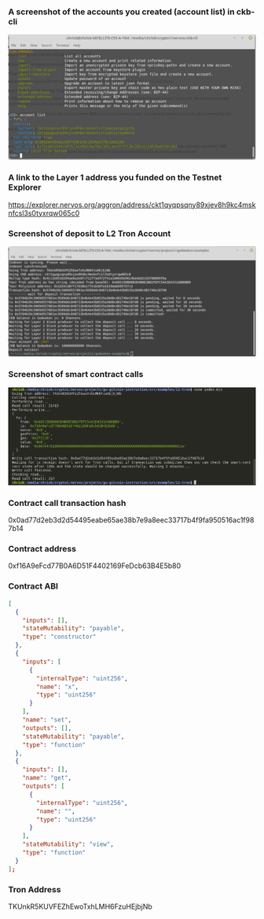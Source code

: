 ### A screenshot of the accounts you created (account list) in ckb-cli

![L1 Accounts](https://github.com/ben-razor/nervos-hackathon/blob/main/11-use-tron-wallet/1-l1-accounts.png)

### A link to the Layer 1 address you funded on the Testnet Explorer
https://explorer.nervos.org/aggron/address/ckt1qyqpsqny89xjev8h9kc4msknfcsl3s0tyxrqw065c0

### Screenshot of deposit to L2 Tron Account
![Deposit to L2 Tron Account](https://github.com/ben-razor/nervos-hackathon/blob/main/11-use-tron-wallet/2-deposit-to-l2.png)

### Screenshot of smart contract calls

![Smart contract calls](https://github.com/ben-razor/nervos-hackathon/blob/main/11-use-tron-wallet/3-contract-call.png)

### Contract call transaction hash
0x0ad77d2eb3d2d54495eabe65ae38b7e9a8eec33717b4f9fa950516ac1f987b14

### Contract address
0xf16A9eFcd77B0A6D51F4402169FeDcb63B4E5b80

### Contract ABI
```json
[
  {
    "inputs": [],
    "stateMutability": "payable",
    "type": "constructor"
  },
  {
    "inputs": [
      {
        "internalType": "uint256",
        "name": "x",
        "type": "uint256"
      }
    ],
    "name": "set",
    "outputs": [],
    "stateMutability": "payable",
    "type": "function"
  },
  {
    "inputs": [],
    "name": "get",
    "outputs": [
      {
        "internalType": "uint256",
        "name": "",
        "type": "uint256"
      }
    ],
    "stateMutability": "view",
    "type": "function"
  }
];
```

### Tron Address
TKUnkR5KUVFEZhEwoTxhLMH6FzuHEjbjNb
